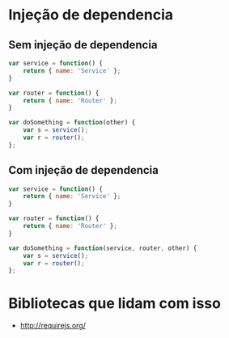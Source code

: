 # Injeção de dependencia


## Sem injeção de dependencia
```javascript
var service = function() {
    return { name: 'Service' };
}

var router = function() {
    return { name: 'Router' };
}

var doSomething = function(other) {
    var s = service();
    var r = router();
};

```

## Com injeção de dependencia
```javascript
var service = function() {
    return { name: 'Service' };
}

var router = function() {
    return { name: 'Router' };
}

var doSomething = function(service, router, other) {
    var s = service();
    var r = router();
};
```


# Bibliotecas que lidam com isso

* http://requirejs.org/
